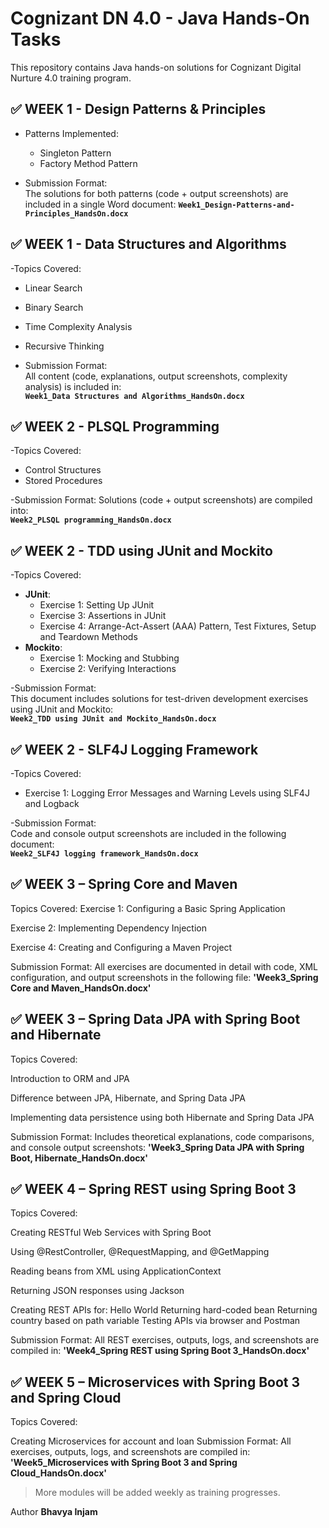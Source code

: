 # Cognizant DN 4.0 - Java Hands-On Tasks

This repository contains Java hands-on solutions for Cognizant Digital Nurture 4.0 training program.

## ✅ WEEK 1 - Design Patterns & Principles

- Patterns Implemented:
  - Singleton Pattern
  - Factory Method Pattern

- Submission Format:  
  The solutions for both patterns (code + output screenshots) are included in a single Word document:
  **`Week1_Design-Patterns-and-Principles_HandsOn.docx`**
  
## ✅ WEEK 1 - Data Structures and Algorithms

-Topics Covered:
  - Linear Search
  - Binary Search
  - Time Complexity Analysis
  - Recursive Thinking

- Submission Format:  
All content (code, explanations, output screenshots, complexity analysis) is included in:  
**`Week1_Data Structures and Algorithms_HandsOn.docx`**

## ✅ WEEK 2 - PLSQL Programming

-Topics Covered:
- Control Structures 
- Stored Procedures

-Submission Format:
Solutions (code + output screenshots) are compiled into:  
**`Week2_PLSQL programming_HandsOn.docx`**

## ✅ WEEK 2 - TDD using JUnit and Mockito

-Topics Covered:
- **JUnit**:
  - Exercise 1: Setting Up JUnit  
  - Exercise 3: Assertions in JUnit  
  - Exercise 4: Arrange-Act-Assert (AAA) Pattern, Test Fixtures, Setup and Teardown Methods  
- **Mockito**:
  - Exercise 1: Mocking and Stubbing  
  - Exercise 2: Verifying Interactions

-Submission Format:  
This document includes solutions for test-driven development exercises using JUnit and Mockito:  
**`Week2_TDD using JUnit and Mockito_HandsOn.docx`**

## ✅ WEEK 2 - SLF4J Logging Framework

-Topics Covered:
- Exercise 1: Logging Error Messages and Warning Levels using SLF4J and Logback

-Submission Format:  
Code and console output screenshots are included in the following document:  
**`Week2_SLF4J logging framework_HandsOn.docx`**

## ✅  WEEK 3 – Spring Core and Maven
Topics Covered:
Exercise 1: Configuring a Basic Spring Application

Exercise 2: Implementing Dependency Injection

Exercise 4: Creating and Configuring a Maven Project

Submission Format:
All exercises are documented in detail with code, XML configuration, and output screenshots in the following file:
**'Week3_Spring Core and Maven_HandsOn.docx'**

## ✅ WEEK 3 – Spring Data JPA with Spring Boot and Hibernate
Topics Covered:

Introduction to ORM and JPA

Difference between JPA, Hibernate, and Spring Data JPA

Implementing data persistence using both Hibernate and Spring Data JPA

Submission Format:
Includes theoretical explanations, code comparisons, and console output screenshots:
**'Week3_Spring Data JPA with Spring Boot, Hibernate_HandsOn.docx'**
## ✅ WEEK 4 – Spring REST using Spring Boot 3
Topics Covered:

Creating RESTful Web Services with Spring Boot

Using @RestController, @RequestMapping, and @GetMapping

Reading beans from XML using ApplicationContext

Returning JSON responses using Jackson

Creating REST APIs for:
Hello World
Returning hard-coded bean
Returning country based on path variable
Testing APIs via browser and Postman

Submission Format:
All REST exercises, outputs, logs, and screenshots are compiled in:
**'Week4_Spring REST using Spring Boot 3_HandsOn.docx'**

## ✅ WEEK 5 – Microservices with Spring Boot 3 and Spring Cloud

Topics Covered:

Creating Microservices for account and loan
Submission Format:
All exercises, outputs, logs, and screenshots are compiled in:
**'Week5_Microservices with Spring Boot 3 and Spring Cloud_HandsOn.docx'**

  
> More modules will be added weekly as training progresses.

Author
**Bhavya Injam**
